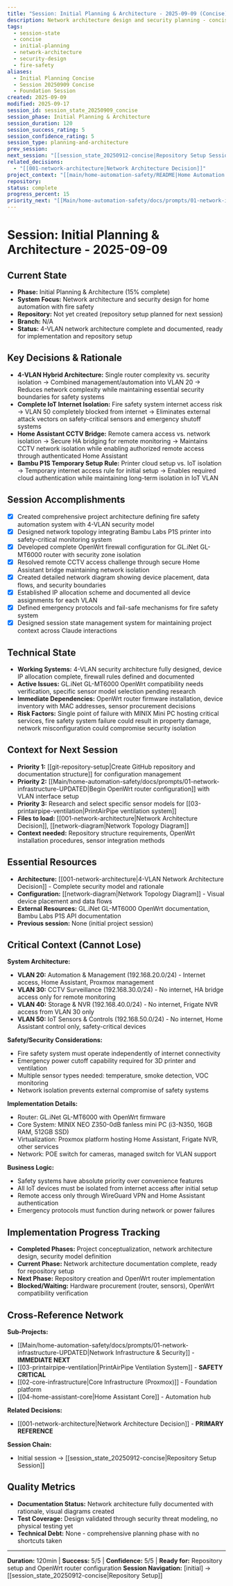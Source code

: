 ```yaml
---
title: "Session: Initial Planning & Architecture - 2025-09-09 (Concise)"
description: Network architecture design and security planning - concise context for AI reference
tags:
  - session-state
  - concise
  - initial-planning
  - network-architecture
  - security-design
  - fire-safety
aliases:
  - Initial Planning Concise
  - Session 20250909 Concise
  - Foundation Session
created: 2025-09-09
modified: 2025-09-17
session_id: session_state_20250909_concise
session_phase: Initial Planning & Architecture
session_duration: 120
session_success_rating: 5
session_confidence_rating: 5
session_type: planning-and-architecture
prev_session:
next_session: "[[session_state_20250912-concise|Repository Setup Session]]"
related_decisions:
  - "[[001-network-architecture|Network Architecture Decision]]"
project_context: "[[main/home-automation-safety/README|Home Automation Project]]"
repository:
status: complete
progress_percent: 15
priority_next: "[[Main/home-automation-safety/docs/prompts/01-network-infrastructure-UPDATED|Network Infrastructure Implementation]]"
---
```


# Session: Initial Planning & Architecture - 2025-09-09

## Current State
- **Phase:** Initial Planning & Architecture (15% complete)
- **System Focus:** Network architecture and security design for home automation with fire safety
- **Repository:** Not yet created (repository setup planned for next session)
- **Branch:** N/A
- **Status:** 4-VLAN network architecture complete and documented, ready for implementation and repository setup

## Key Decisions & Rationale
- **4-VLAN Hybrid Architecture:** Single router complexity vs. security isolation → Combined management/automation into VLAN 20 → Reduces network complexity while maintaining essential security boundaries for safety systems
- **Complete IoT Internet Isolation:** Fire safety system internet access risk → VLAN 50 completely blocked from internet → Eliminates external attack vectors on safety-critical sensors and emergency shutoff systems  
- **Home Assistant CCTV Bridge:** Remote camera access vs. network isolation → Secure HA bridging for remote monitoring → Maintains CCTV network isolation while enabling authorized remote access through authenticated Home Assistant
- **Bambu P1S Temporary Setup Rule:** Printer cloud setup vs. IoT isolation → Temporary internet access rule for initial setup → Enables required cloud authentication while maintaining long-term isolation in IoT VLAN

## Session Accomplishments
- [x] Created comprehensive project architecture defining fire safety automation system with 4-VLAN security model
- [x] Designed network topology integrating Bambu Labs P1S printer into safety-critical monitoring system
- [x] Developed complete OpenWrt firewall configuration for GL.iNet GL-MT6000 router with security zone isolation
- [x] Resolved remote CCTV access challenge through secure Home Assistant bridge maintaining network isolation
- [x] Created detailed network diagram showing device placement, data flows, and security boundaries
- [x] Established IP allocation scheme and documented all device assignments for each VLAN
- [x] Defined emergency protocols and fail-safe mechanisms for fire safety system
- [x] Designed session state management system for maintaining project context across Claude interactions

## Technical State
- **Working Systems:** 4-VLAN security architecture fully designed, device IP allocation complete, firewall rules defined and documented
- **Active Issues:** GL.iNet GL-MT6000 OpenWrt compatibility needs verification, specific sensor model selection pending research
- **Immediate Dependencies:** OpenWrt router firmware installation, device inventory with MAC addresses, sensor procurement decisions
- **Risk Factors:** Single point of failure with MINIX Mini PC hosting critical services, fire safety system failure could result in property damage, network misconfiguration could compromise security isolation

## Context for Next Session
- **Priority 1:** [[git-repository-setup|Create GitHub repository and documentation structure]] for configuration management
- **Priority 2:** [[Main/home-automation-safety/docs/prompts/01-network-infrastructure-UPDATED|Begin OpenWrt router configuration]] with VLAN interface setup
- **Priority 3:** Research and select specific sensor models for [[03-printairpipe-ventilation|PrintAirPipe ventilation system]]
- **Files to load:** [[001-network-architecture|Network Architecture Decision]], [[network-diagram|Network Topology Diagram]]
- **Context needed:** Repository structure requirements, OpenWrt installation procedures, sensor integration methods

## Essential Resources
- **Architecture:** [[001-network-architecture|4-VLAN Network Architecture Decision]] - Complete security model and rationale
- **Configuration:** [[network-diagram|Network Topology Diagram]] - Visual device placement and data flows
- **External Resources:** GL.iNet GL-MT6000 OpenWrt documentation, Bambu Labs P1S API documentation
- **Previous session:** None (initial project session)

## Critical Context (Cannot Lose)
**System Architecture:**
- **VLAN 20:** Automation & Management (192.168.20.0/24) - Internet access, Home Assistant, Proxmox management
- **VLAN 30:** CCTV Surveillance (192.168.30.0/24) - No internet, HA bridge access only for remote monitoring
- **VLAN 40:** Storage & NVR (192.168.40.0/24) - No internet, Frigate NVR access from VLAN 30 only
- **VLAN 50:** IoT Sensors & Controls (192.168.50.0/24) - No internet, Home Assistant control only, safety-critical devices

**Safety/Security Considerations:**
- Fire safety system must operate independently of internet connectivity
- Emergency power cutoff capability required for 3D printer and ventilation
- Multiple sensor types needed: temperature, smoke detection, VOC monitoring
- Network isolation prevents external compromise of safety systems

**Implementation Details:**
- Router: GL.iNet GL-MT6000 with OpenWrt firmware
- Core System: MINIX NEO Z350-0dB fanless mini PC (i3-N350, 16GB RAM, 512GB SSD)
- Virtualization: Proxmox platform hosting Home Assistant, Frigate NVR, other services
- Network: POE switch for cameras, managed switch for VLAN support

**Business Logic:**
- Safety systems have absolute priority over convenience features
- All IoT devices must be isolated from internet access after initial setup
- Remote access only through WireGuard VPN and Home Assistant authentication
- Emergency protocols must function during network or power failures

## Implementation Progress Tracking
- **Completed Phases:** Project conceptualization, network architecture design, security model definition
- **Current Phase:** Network architecture documentation complete, ready for repository setup
- **Next Phase:** Repository creation and OpenWrt router implementation
- **Blocked/Waiting:** Hardware procurement (router, sensors), OpenWrt compatibility verification

## Cross-Reference Network
**Sub-Projects:** 
- [[Main/home-automation-safety/docs/prompts/01-network-infrastructure-UPDATED|Network Infrastructure & Security]] - **IMMEDIATE NEXT**
- [[03-printairpipe-ventilation|PrintAirPipe Ventilation System]] - **SAFETY CRITICAL**
- [[02-core-infrastructure|Core Infrastructure (Proxmox)]] - Foundation platform
- [[04-home-assistant-core|Home Assistant Core]] - Automation hub

**Related Decisions:** 
- [[001-network-architecture|Network Architecture Decision]] - **PRIMARY REFERENCE**

**Session Chain:** 
- Initial session → [[session_state_20250912-concise|Repository Setup Session]]

## Quality Metrics
- **Documentation Status:** Network architecture fully documented with rationale, visual diagrams created
- **Test Coverage:** Design validated through security threat modeling, no physical testing yet
- **Technical Debt:** None - comprehensive planning phase with no shortcuts taken

---
**Duration:** 120min | **Success:** 5/5 | **Confidence:** 5/5 | **Ready for:** Repository setup and OpenWrt router configuration
**Session Navigation:** [initial] → [[session_state_20250912-concise|Repository Setup]]
